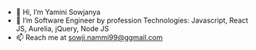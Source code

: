 - 👋 Hi, I’m Yamini Sowjanya
- 👀 I’m Software Engineer by profession
Technologies:
 Javascript, React JS, Aurelia, jQuery, Node JS
- 📫 Reach me at sowji.nammi99@ggmail.com
